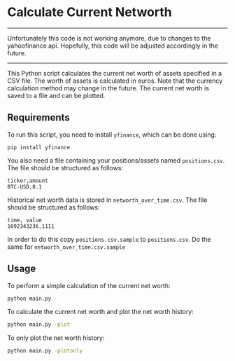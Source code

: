 
# Calculate Current Networth

---
Unfortunately this code is not working anymore, due to changes to the yahoofinance api. Hopefully, this code will be adjusted accordingly in the future.

---

This Python script calculates the current net worth of assets specified in a CSV file. 
The worth of assets is calculated in euros. Note that the currency calculation method may change in the future. The current net worth is saved to a file and can be plotted.

## Requirements
To run this script, you need to install `yfinance`, which can be done using:
```
pip install yfinance
```

You also need a file containing your positions/assets named `positions.csv`. 
The file should be structured as follows:
```
ticker,amount
BTC-USD,0.1
```

Historical net worth data is stored in `networth_over_time.csv`. The file should be structured as follows:
```
time, value
1692343236,1111
```
In order to do this copy `positions.csv.sample` to `positions.csv`. Do the same for 
`networth_over_time.csv.sample`

## Usage
To perform a simple calculation of the current net worth:

```bash
python main.py
```

To calculate the current net worth and plot the net worth history:

```bash
python main.py -plot
```

To only plot the net worth history:

```bash
python main.py -plotonly
```
